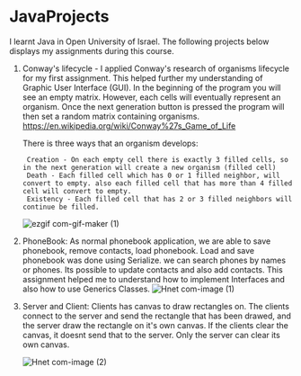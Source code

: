 # JavaProjects

I learnt Java in Open University of Israel. The following projects below displays my assignments during this course.


1. Conway's lifecycle - 
   I applied Conway's research of organisms lifecycle for my first assignment. This helped further my understanding of Graphic User Interface (GUI).
In the beginning of the program you will see an empty matrix. However, each cells will eventually represent an organism. Once the next generation button is pressed the program will then set a random matrix containing organisms. https://en.wikipedia.org/wiki/Conway%27s_Game_of_Life
   
   There is three ways that an organism develops:
   
        Creation - On each empty cell there is exactly 3 filled cells, so in the next generation will create a new organism (filled cell)
        Death - Each filled cell which has 0 or 1 filled neighbor, will convert to empty. also each filled cell that has more than 4 filled cell will convert to empty.
        Existency - Each filled cell that has 2 or 3 filled neighbors will continue be filled.
       
   ![ezgif com-gif-maker (1)](https://user-images.githubusercontent.com/64331443/155858485-91623303-f81b-417e-b04b-8821f564108f.gif)


2. PhoneBook:
   As normal phonebook application, we are able to save phonebook, remove contacts, load phonebook.
   Load and save phonebook was done using Serialize. we can search phones by names or phones.
   Its possible to update contacts and also add contacts.
   This assignment helped me to understand how to implement Interfaces and also how to use Generics Classes.
   ![Hnet com-image (1)](https://user-images.githubusercontent.com/64331443/155857668-97631242-a099-44e6-8125-c24aa664cad0.jpg)

3. Server and Client:
   Clients has canvas to draw rectangles on. The clients connect to the server and send the rectangle that has been drawed, and the server draw the rectangle on it's own canvas.
   If the clients clear the canvas, it doesnt send that to the server. Only the server can clear its own canvas.
   
   ![Hnet com-image (2)](https://user-images.githubusercontent.com/64331443/155857821-dba30b8f-7918-4a07-a164-9c87024eaca3.jpg)

   
